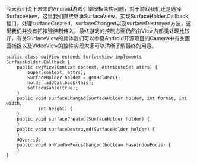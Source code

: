 今天我们说下未来的Android游戏引擎模板架构问题，对于游戏我们还是选择SurfaceView，这里我们直接继承SurfaceView，实现SurfaceHolder.Callback接口，处理surfaceCreated、surfaceChanged以及surfaceDestroyed方法，这里我们并没有把按键控制传入，最终游戏的控制方面仍然由View内部类处理比较好，有关SurfaceView的具体我们可以参见Android开源项目的Camera中有关画面捕捉以及VideoView的控件实现大家可以清晰了解最终的用意。
```  
public class cwjView extends SurfaceView implements SurfaceHolder.Callback {
	public cwjView(Context context, AttributeSet attrs) {
		super(context, attrs);
		SurfaceHolder holder = getHolder();
		holder.addCallback(this);
		setFocusable(true);
	}
	public void surfaceChanged(SurfaceHolder holder, int format, int width,
			int height) {
	}
	public void surfaceCreated(SurfaceHolder holder) {
	}
	public void surfaceDestroyed(SurfaceHolder holder) {
	}
	@Override
	public void onWindowFocusChanged(boolean hasWindowFocus) {
	}
}
```